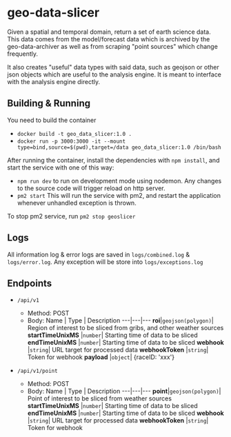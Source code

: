 # geo-data-slicer

Given a spatial and temporal domain, return a set of earth science data.
This data comes from the model/forecast data which is archived by the geo-data-archiver as well as from scraping "point sources" which change frequently.

It also creates "useful" data types with said data, such as geojson or other json objects which are useful to the analysis engine.
It is meant to interface with the analysis engine directly.

## Building & Running

You need to build the container

- `docker build -t geo_data_slicer:1.0 .`
- `docker run -p 3000:3000 -it --mount type=bind,source=$(pwd),target=/data geo_data_slicer:1.0 /bin/bash`

After running the container, install the dependencies with `npm install`, and start the service with one of this way:

- `npm run dev` to run on development mode using nodemon. Any changes to the source code will trigger reload on http server.
- `pm2 start` This will run the service with pm2, and restart the application whenever unhandled exception is thrown.

To stop pm2 service, run `pm2 stop geoslicer`

## Logs

All information log & error logs are saved in `logs/combined.log` & `logs/error.log`. Any exception will be store into `logs/exceptions.log`

## Endpoints

- `/api/v1`

  - Method: POST
  - Body:
    Name | Type | Description
    ---|---|---
    **roi**|`geojson(polygon)`| Region of interest to be sliced from gribs, and other weather sources
    **startTimeUnixMS** |`number`| Starting time of data to be sliced
    **endTimeUnixMS** |`number`| Starting time of data to be sliced
    **webhook** |`string`| URL target for processed data
    **webhookToken** |`string`| Token for webhook
    **payload** |`object`| {raceID: 'xxx'}

- `/api/v1/point`

  - Method: POST
  - Body:
    Name | Type | Description
    ---|---|---
    **point**|`geojson(polygon)`| Point of interest to be sliced from weather sources
    **startTimeUnixMS** |`number`| Starting time of data to be sliced
    **endTimeUnixMS** |`number`| Starting time of data to be sliced
    **webhook** |`string`| URL target for processed data
    **webhookToken** |`string`| Token for webhook
